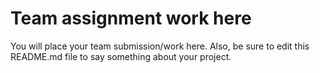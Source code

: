 # Team assignment work here

You will place your team submission/work here. Also, be sure to edit this README.md file to say something about your project.
